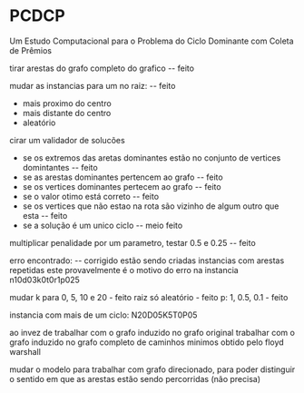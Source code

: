 # PCDCP
Um Estudo Computacional para o Problema do Ciclo Dominante com Coleta de Prêmios


tirar arestas do grafo completo do grafico -- feito

mudar as instancias para um no raiz: -- feito
- mais proximo do centro
- mais distante do centro
- aleatório

cirar um validador de solucões
- se os extremos das aretas dominantes estão no conjunto de vertices domintantes -- feito
- se as arestas dominantes pertencem ao grafo -- feito
- se os vertices dominantes pertecem ao grafo -- feito
- se o valor otimo está correto -- feito
- se os vertices que não estao na rota são vizinho de algum outro que esta -- feito
- se a solução é um unico ciclo -- meio feito 

multiplicar penalidade por um parametro, testar 0.5 e 0.25 -- feito

erro encontrado: -- corrigido
estão sendo criadas instancias com arestas repetidas
este provavelmente é o motivo do erro na instancia n10d03k0t0r1p025

mudar k para 0, 5, 10 e 20 - feito
raiz só aleatório - feito
p: 1, 0.5, 0.1 - feito

instancia com mais de um ciclo: N20D05K5T0P05


ao invez de trabalhar com o grafo induzido no grafo original
trabalhar com o grafo induzido no grafo completo de caminhos minimos obtido pelo floyd warshall

mudar o modelo para trabalhar com grafo direcionado, para poder distinguir o sentido em que as arestas estão sendo percorridas (não precisa)
